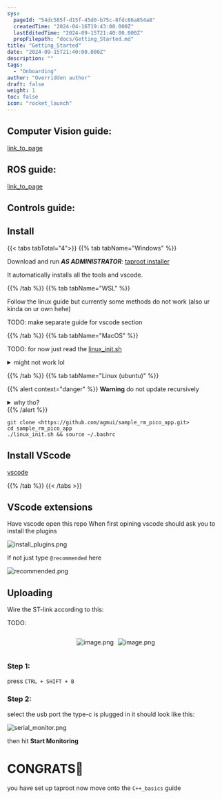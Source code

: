 ```yaml
---
sys:
  pageId: "54dc585f-d15f-45d0-b75c-8fdc66a854a8"
  createdTime: "2024-04-16T19:43:00.000Z"
  lastEditedTime: "2024-09-15T21:40:00.000Z"
  propFilepath: "docs/Getting_Started.md"
title: "Getting_Started"
date: "2024-09-15T21:40:00.000Z"
description: ""
tags:
  - "Onboarding"
author: "Overridden author"
draft: false
weight: 1
toc: false
icon: "rocket_launch"
---
```


## Computer Vision guide:

[link_to_page](86d45bc0-388b-4d26-8848-44f255f73d0e)

## ROS guide:

[link_to_page](3c76c1de-ec8f-46d6-8b0a-294005edc2d5)

## Controls guide:

## Install

{{< tabs tabTotal="4">}}
{{% tab tabName="Windows" %}}

Download and run _**AS ADMINISTRATOR**_: [taproot installer](https://github.com/Thornbots/TeachingFreshies/releases/tag/1.0)

It automatically installs all the tools and vscode.

{{% /tab %}}
{{% tab tabName="WSL" %}}

Follow the linux guide but currently some methods do not work (also ur kinda on ur own hehe)

TODO: make separate guide for vscode section

{{% /tab %}}
{{% tab tabName="MacOS" %}}

TODO: for now just read the [linux_init.sh](https://github.com/agmui/sample_rm_pico_app/blob/main/linux_init.sh)

<details>
<summary>might not work lol</summary>

`brew install libusb pkg-config`

Next install: [vscode](https://code.visualstudio.com/Download)

</details>

{{% /tab %}}
{{% tab tabName="Linux (ubuntu)" %}}

{{% alert context="danger" %}}
**Warning** do not update recursively
<details>
<summary>why tho?</summary>
There are some submodules that may go on for a while (like tinyusb) and I highly
recommend you don't need to get them.
If you want to see what submodules I update just look in `linux_init.sh`
</details>
{{% /alert %}}

```shell
git clone <https://github.com/agmui/sample_rm_pico_app.git>
cd sample_rm_pico_app
./linux_init.sh && source ~/.bashrc
```

## Install VScode

[vscode](https://code.visualstudio.com/Download)

{{% /tab %}}
{{< /tabs >}}

## VScode extensions

Have vscode open this repo
When first opining vscode should ask you to install the plugins

![install_plugins.png](https://prod-files-secure.s3.us-west-2.amazonaws.com/d518164a-d88e-44d1-a4ee-3adb3bd8bce0/89bd30f0-1825-4e77-867b-0a41ce370880/install_plugins.png?X-Amz-Algorithm=AWS4-HMAC-SHA256&X-Amz-Content-Sha256=UNSIGNED-PAYLOAD&X-Amz-Credential=ASIAZI2LB4664XEEWJG4%2F20250325%2Fus-west-2%2Fs3%2Faws4_request&X-Amz-Date=20250325T090843Z&X-Amz-Expires=3600&X-Amz-Security-Token=IQoJb3JpZ2luX2VjEKn%2F%2F%2F%2F%2F%2F%2F%2F%2F%2FwEaCXVzLXdlc3QtMiJGMEQCIB5LSQqp3xGwWllD99Q1TF6%2BAGQEekrNRXMbVpGUf%2FlpAiA2Nt%2BDh1UrKGuV%2B5DED8GFlQNL3PIWvf08nMdneVnr0ir%2FAwgREAAaDDYzNzQyMzE4MzgwNSIMZ%2Fl82LlcRtVH7wvLKtwD21Cd8KF8P0ku%2FMnUfDAQiDVALlltZ%2BiJlsV9YTauIOngNrmBHFCJ5j4BMZ%2B00ZUrTM8hKedi0QbLy7AgAZNhf221onPzugSrhOXJosg%2BmkxQRiEkiACxUbpS8TMIii8eCrAVo5dtF26Z0YzlAU%2FYJet6f1%2FYn5Q0ORpRjxsL8rl3I7dxBRGCmgpPhcrKdWO%2BNHFIuumwlNpw9YP2sHATo4%2Fwe7%2FXcjbVJvVTlTd5L4GACDGsoaBTkOS6fz5lZmf%2BxCHxJS%2BPu4HT2Ka0N5%2BxlVMR4mlx8IF0CAN4gT4sefFYnc6g1v8HDS61T%2FNxY1tyZfz6G571Ht3lMcmtXKJWShfoTacq9vYgkmEe9Ydk99tc6pFRNdBVyKct1g7KXfTy7YKwjcyyi%2BaoxvoPvZ8R%2BPb7iQdVWtp8jzxwbdStW2plLvOhmm4H46t00AlC%2FSuTR2zA5dBffBjVK2O%2BhUAnR2n3xMOcy3SBmQtiZ6FugSTatcCLI89HTkbOz%2B5Jb9QwvY%2B75HMNrAftYi%2FWd92pDNb8p7n47qxAIXNrxfDjCZbOq0oHePANWAhZSGvtaboTJWx1k01iqBdi8ZQ%2FCWixRcf1InGVqQSJioW3qGjTmTT%2F8C9lkOzQI0qCsGcwqs6JvwY6pgHUntQhogfx7HW5Gr3egjNZFvYcYHiJuJcWQLIXZhMBQrfKKIatBdsLGrbpBB7WP29eBrXVaijDI4KxXUtgIgFFIXgPfDDwMIFLWzs48QWn3P5k3cVs1OQqSqGDEmzm%2BB%2Bht%2FNDe0Tz9rNvACtbh0gIgnKqObQgoescenT9qVA0QljQQ7FJOUEnhF%2BdPuGqL7n%2B8uDOet3Z2UqQWsamGGD3JELLtRei&X-Amz-Signature=d6559908c0463e37140746e19f7b425373a0097fd859a94a9daa58307b5f8964&X-Amz-SignedHeaders=host&x-id=GetObject)

If not just type `@recommended` here  

![recommended.png](https://prod-files-secure.s3.us-west-2.amazonaws.com/d518164a-d88e-44d1-a4ee-3adb3bd8bce0/61e661e9-5d85-4dfc-be0d-8d2097a5e793/recommended.png?X-Amz-Algorithm=AWS4-HMAC-SHA256&X-Amz-Content-Sha256=UNSIGNED-PAYLOAD&X-Amz-Credential=ASIAZI2LB4664XEEWJG4%2F20250325%2Fus-west-2%2Fs3%2Faws4_request&X-Amz-Date=20250325T090843Z&X-Amz-Expires=3600&X-Amz-Security-Token=IQoJb3JpZ2luX2VjEKn%2F%2F%2F%2F%2F%2F%2F%2F%2F%2FwEaCXVzLXdlc3QtMiJGMEQCIB5LSQqp3xGwWllD99Q1TF6%2BAGQEekrNRXMbVpGUf%2FlpAiA2Nt%2BDh1UrKGuV%2B5DED8GFlQNL3PIWvf08nMdneVnr0ir%2FAwgREAAaDDYzNzQyMzE4MzgwNSIMZ%2Fl82LlcRtVH7wvLKtwD21Cd8KF8P0ku%2FMnUfDAQiDVALlltZ%2BiJlsV9YTauIOngNrmBHFCJ5j4BMZ%2B00ZUrTM8hKedi0QbLy7AgAZNhf221onPzugSrhOXJosg%2BmkxQRiEkiACxUbpS8TMIii8eCrAVo5dtF26Z0YzlAU%2FYJet6f1%2FYn5Q0ORpRjxsL8rl3I7dxBRGCmgpPhcrKdWO%2BNHFIuumwlNpw9YP2sHATo4%2Fwe7%2FXcjbVJvVTlTd5L4GACDGsoaBTkOS6fz5lZmf%2BxCHxJS%2BPu4HT2Ka0N5%2BxlVMR4mlx8IF0CAN4gT4sefFYnc6g1v8HDS61T%2FNxY1tyZfz6G571Ht3lMcmtXKJWShfoTacq9vYgkmEe9Ydk99tc6pFRNdBVyKct1g7KXfTy7YKwjcyyi%2BaoxvoPvZ8R%2BPb7iQdVWtp8jzxwbdStW2plLvOhmm4H46t00AlC%2FSuTR2zA5dBffBjVK2O%2BhUAnR2n3xMOcy3SBmQtiZ6FugSTatcCLI89HTkbOz%2B5Jb9QwvY%2B75HMNrAftYi%2FWd92pDNb8p7n47qxAIXNrxfDjCZbOq0oHePANWAhZSGvtaboTJWx1k01iqBdi8ZQ%2FCWixRcf1InGVqQSJioW3qGjTmTT%2F8C9lkOzQI0qCsGcwqs6JvwY6pgHUntQhogfx7HW5Gr3egjNZFvYcYHiJuJcWQLIXZhMBQrfKKIatBdsLGrbpBB7WP29eBrXVaijDI4KxXUtgIgFFIXgPfDDwMIFLWzs48QWn3P5k3cVs1OQqSqGDEmzm%2BB%2Bht%2FNDe0Tz9rNvACtbh0gIgnKqObQgoescenT9qVA0QljQQ7FJOUEnhF%2BdPuGqL7n%2B8uDOet3Z2UqQWsamGGD3JELLtRei&X-Amz-Signature=aa616f93fdcf471e9877053d1c6be44580512bdd6c1e7be482d75919e835b6e0&X-Amz-SignedHeaders=host&x-id=GetObject)

## Uploading

Wire the ST-link according to this:

TODO:

<div style="display: flex;flex-direction: row; column-gap:10px; max-width: 630px;justify-content: center;">
<div>

![image.png](https://prod-files-secure.s3.us-west-2.amazonaws.com/d518164a-d88e-44d1-a4ee-3adb3bd8bce0/210ecb78-1116-4d7b-b9b7-2292f66fa2c2/image.png?X-Amz-Algorithm=AWS4-HMAC-SHA256&X-Amz-Content-Sha256=UNSIGNED-PAYLOAD&X-Amz-Credential=ASIAZI2LB4663GHAHRKE%2F20250325%2Fus-west-2%2Fs3%2Faws4_request&X-Amz-Date=20250325T090847Z&X-Amz-Expires=3600&X-Amz-Security-Token=IQoJb3JpZ2luX2VjEKn%2F%2F%2F%2F%2F%2F%2F%2F%2F%2FwEaCXVzLXdlc3QtMiJHMEUCIA%2BkjNtriSCh2k73fwJ85E52mFHNUIDDxx0Y7gJZByluAiEA66FtN20eNof8H%2Fmjkz3A%2BXNyQz1LwvAHLlZZKbJC5fkq%2FwMIERAAGgw2Mzc0MjMxODM4MDUiDGl6Y8y2T89cJ%2BkltircA40U3EiK%2BDSzmyF1FL1o9uvpE64g0GioOqeQc37H285WdtjAJF4uNVQGMeOYdNYdykhvnT4jBHl6Gajksot7rogfILd7JBjy9xL0suRLLb8bIvcRG5nVPcoYkpue2%2FMJvvf%2F8vTJ3T%2FLOThjfDIMKsgWvNul4JvV2%2BQfUtbHq29cAcJssLUX9id1xD01%2BXhvrSWbWrl7KGtPg%2FvFX7%2BbHuZ70FjwKaSY%2BsEhUgQo5e9xJVpfF7052u%2BxE9h%2B3%2FCBXN8kQMchqndj2YcqzuEkRfYMJt89AsR9v0mccr9WsNTclT%2BDQyEB2SqVCEu9epQV%2FQIdTUoZTjJ6m%2FVdbXgMSXch0GtbFkHVCv6mZSP3OV0L5psyFZUB0MoYgYZNya2u%2F9kgueGKo62782yHMeOyavPD7tiofiAwRDkee8l8ASrVoA912KlPjTzGP0SmHZFlw%2BEfJjf4mZAUkCMUPk3Vza9JkUjYtg2rrqmbXXd%2BN%2FmlekOjMmnX3Ul%2BecLlGg2CcwS%2BxuBCO5eiFGG7CH1NtD1d33QeDCV2IYa8i03TmvzmPGhWTEq0aUOewq3%2FAD%2B%2BOrqCjt4un3No6sakxXMX5Uzc3HOlKK3%2BI%2B2w48VBK0hiSbftk7TL5Kv1HrkqMLTNib8GOqUBOvZRIZdkbZudg6XinyTc0OMY6cQjOmiSEGID89aUeV1hNfDtzB0c24X%2BeGboW2Q3h7HYDzj5hRIpBWs0RkbbWC5PWzBpUwcDTDJhVSqoYtgEPWMY00nsLXN4aMmDi31Mt3Kx%2B5F8RFAGl%2BD09Ybfnc62XRcXbv2GWt5cCm3eb2RU%2B9Rdbit5k%2F4a4%2F62UZnSc6F3MWGcpHnEK6DGtEua%2BfG9qAbS&X-Amz-Signature=2a684f8d7f0de44bcd8e20654cf95af8071ad2b7b96068a7905ee02142f0d472&X-Amz-SignedHeaders=host&x-id=GetObject)

</div>
<div>

![image.png](https://prod-files-secure.s3.us-west-2.amazonaws.com/d518164a-d88e-44d1-a4ee-3adb3bd8bce0/33a0fd0f-8ca6-4a86-8e09-26e95ded1fff/image.png?X-Amz-Algorithm=AWS4-HMAC-SHA256&X-Amz-Content-Sha256=UNSIGNED-PAYLOAD&X-Amz-Credential=ASIAZI2LB466TUHOGTCS%2F20250325%2Fus-west-2%2Fs3%2Faws4_request&X-Amz-Date=20250325T090847Z&X-Amz-Expires=3600&X-Amz-Security-Token=IQoJb3JpZ2luX2VjEKn%2F%2F%2F%2F%2F%2F%2F%2F%2F%2FwEaCXVzLXdlc3QtMiJGMEQCIFptQaoCkNUKd3A9DDZ6EdItC0FryTZT%2Bg2ZiGzI1hHsAiAVwhbzJHv5FjjHUqgOKAMi%2FFMnsbX32ihJu2V6WwdyTSr%2FAwgREAAaDDYzNzQyMzE4MzgwNSIMJx%2BXrpGxRR8lV3sHKtwDOw2pl5tTJgT6WDgtUEOnt1FFS%2F%2BUdtQxNQZh9Rh3VpDwN9owJuwYTsXj%2FIrSsMGVK5eM2xIqal058q9IjeGl9vtW%2BJvF1TDg%2FwtACnVUn6TemTcJL9lSMx54Ycf%2FqEiRVbLk3nKuyf5pJCaL2Qd%2BTrUbDoHenPaWpEFR155u%2FQryGQqoyOe6IeRluU0HmqfVZUNld0Q2ETTzP8pTbjlb%2Ftp49XpLdutYJjMBeLUClxXgeTVpra34OvacsCJymuGzl8ScIQWKI8%2F5canZPRloY7sOXisTWTl5HBvILEWsvocAbjZmJgZLZfEzWPYkhK09CXiNoj9DGarvjzMM4Lpfb33LAxOWPMzz0o5G3ssw6l%2Bjf1cbfXwKiPIAv1Kp9ANU0eEhd%2B0P3sWBFAWxhsAgkr3keEjWtV%2BlpTwB%2BCyRQLJxlzN7VygcW8OPITNtZwM2l8m6I87VyanLKUW8Psst5CUKYrvHVXs1oyjXJgRL883ueVyu48AypWNWTmOgvGP4HmrcfwylrjZwIG%2FkmqNba1b4x9T3PLiYrAvV91xY2XwMpSK29GpHs9uiACCAKbXo%2FHCwGKlhDgbredNIK5d45EkQxSanPPOAzI0dAhKpKBwLLz5zHnq%2FxAIpUH0wqs6JvwY6pgH%2BjmwuHAufCEYHi57MybYK%2B5x0nY4N6uyH9fiOvikpokF2iQCrtCR%2FGxDjBBqq%2Fg62P5xyD363loDSEb7ysCKSaQBY8BBBXhqE5hYSURgRcOnVu7%2B85Qs2h7Xsq7HGne%2B6058LHbuXKv9q74xUMKcs7EVXkmIF4QT7i0UevETl2dtTMtZIT4lHpzy6H2ypVvNnhrefleYXel%2FuWsjGBN%2BIKGTbkG5c&X-Amz-Signature=265aa22cb08cd357c015073e6eef6c38093d46dc296ce8e9d9beed31ee3f5d5f&X-Amz-SignedHeaders=host&x-id=GetObject)

</div>
</div>

### Step 1:

press `CTRL + SHIFT + B`

### Step 2:

select the usb port the type-c is plugged in it should look like this:

![serial_monitor.png](https://prod-files-secure.s3.us-west-2.amazonaws.com/d518164a-d88e-44d1-a4ee-3adb3bd8bce0/f03f4774-05d4-4393-b6a0-d5efb6d315ab/serial_monitor.png?X-Amz-Algorithm=AWS4-HMAC-SHA256&X-Amz-Content-Sha256=UNSIGNED-PAYLOAD&X-Amz-Credential=ASIAZI2LB4664XEEWJG4%2F20250325%2Fus-west-2%2Fs3%2Faws4_request&X-Amz-Date=20250325T090843Z&X-Amz-Expires=3600&X-Amz-Security-Token=IQoJb3JpZ2luX2VjEKn%2F%2F%2F%2F%2F%2F%2F%2F%2F%2FwEaCXVzLXdlc3QtMiJGMEQCIB5LSQqp3xGwWllD99Q1TF6%2BAGQEekrNRXMbVpGUf%2FlpAiA2Nt%2BDh1UrKGuV%2B5DED8GFlQNL3PIWvf08nMdneVnr0ir%2FAwgREAAaDDYzNzQyMzE4MzgwNSIMZ%2Fl82LlcRtVH7wvLKtwD21Cd8KF8P0ku%2FMnUfDAQiDVALlltZ%2BiJlsV9YTauIOngNrmBHFCJ5j4BMZ%2B00ZUrTM8hKedi0QbLy7AgAZNhf221onPzugSrhOXJosg%2BmkxQRiEkiACxUbpS8TMIii8eCrAVo5dtF26Z0YzlAU%2FYJet6f1%2FYn5Q0ORpRjxsL8rl3I7dxBRGCmgpPhcrKdWO%2BNHFIuumwlNpw9YP2sHATo4%2Fwe7%2FXcjbVJvVTlTd5L4GACDGsoaBTkOS6fz5lZmf%2BxCHxJS%2BPu4HT2Ka0N5%2BxlVMR4mlx8IF0CAN4gT4sefFYnc6g1v8HDS61T%2FNxY1tyZfz6G571Ht3lMcmtXKJWShfoTacq9vYgkmEe9Ydk99tc6pFRNdBVyKct1g7KXfTy7YKwjcyyi%2BaoxvoPvZ8R%2BPb7iQdVWtp8jzxwbdStW2plLvOhmm4H46t00AlC%2FSuTR2zA5dBffBjVK2O%2BhUAnR2n3xMOcy3SBmQtiZ6FugSTatcCLI89HTkbOz%2B5Jb9QwvY%2B75HMNrAftYi%2FWd92pDNb8p7n47qxAIXNrxfDjCZbOq0oHePANWAhZSGvtaboTJWx1k01iqBdi8ZQ%2FCWixRcf1InGVqQSJioW3qGjTmTT%2F8C9lkOzQI0qCsGcwqs6JvwY6pgHUntQhogfx7HW5Gr3egjNZFvYcYHiJuJcWQLIXZhMBQrfKKIatBdsLGrbpBB7WP29eBrXVaijDI4KxXUtgIgFFIXgPfDDwMIFLWzs48QWn3P5k3cVs1OQqSqGDEmzm%2BB%2Bht%2FNDe0Tz9rNvACtbh0gIgnKqObQgoescenT9qVA0QljQQ7FJOUEnhF%2BdPuGqL7n%2B8uDOet3Z2UqQWsamGGD3JELLtRei&X-Amz-Signature=4f119e217a48b0dff417ebf9490046ee6b9d7f15b7a97f4dfc2e4a54864d7f2c&X-Amz-SignedHeaders=host&x-id=GetObject)

then hit **Start Monitoring**

# CONGRATS🎉

you have set up taproot now move onto the `C++_basics` guide
